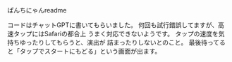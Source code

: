ぱんちにゃんreadme

コードはチャットGPTに書いてもらいました。
何回も試行錯誤してますが、高速タップにはSafariの都合上
うまく対応できないようです。
タップの速度を気持ちゆったりしてもらうと、演出が
詰まったりしないとのこと。
最後待ってると「タップでスタートにもどる」という画面が出ます。